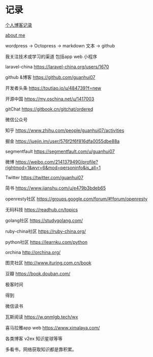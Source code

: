 # 记录

[个人博客记录](https://guanhui07.github.io/blog/)

[about me](https://about.me/yangminghui)

wordpress -> Octopress -> markdown 文本 -> github

我关注技术或学习的渠道 包括app  web 小程序

laravel-china https://laravel-china.org/users/1670

github &博客  https://github.com/guanhui07

开发者头条 https://toutiao.io/u/484739?f=new

开源中国  https://my.oschina.net/u/1417003

gitChat  https://gitbook.cn/gitchat/ordered

微信公众号

知乎 https://www.zhihu.com/people/guanhui07/activities

掘金 https://juejin.im/user/576f2f6f816dfa0055dbe88a

segmentfault https://segmentfault.com/u/guanhui07

微博  https://weibo.com/2141379490/profile?rightmod=1&wvr=6&mod=personinfo&is_all=1

Twitter  https://twitter.com/guanhui07

简书 https://www.jianshu.com/u/e479b3bdeb65

openresty社区 https://groups.google.com/forum/#!forum/openresty

无码科技 https://readhub.cn/topics

golang社区 https://studygolang.com/

ruby-china社区 https://ruby-china.org/

python社区 https://learnku.com/python

orchina http://orchina.org/

图灵社区 http://www.ituring.com.cn/book

豆瓣  https://book.douban.com/

极客时间

得到

微信读书

瓦斯阅读 https://w.qnmlgb.tech/wx

喜马拉雅app web https://www.ximalaya.com/

各类博客  v2ex 知识星球等等 


多看书，网络获取知识都是靠积累。
